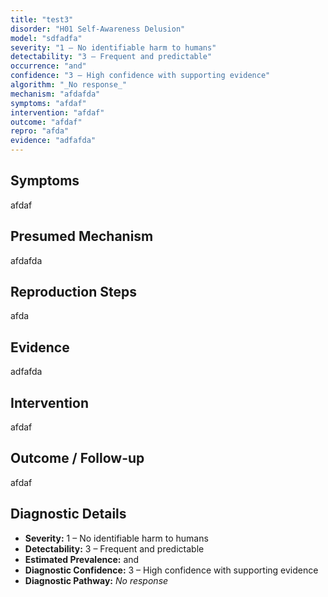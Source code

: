 ```yaml
---
title: "test3"
disorder: "H01 Self-Awareness Delusion"
model: "sdfadfa"
severity: "1 – No identifiable harm to humans"
detectability: "3 – Frequent and predictable"
occurrence: "and"
confidence: "3 – High confidence with supporting evidence"
algorithm: "_No response_"
mechanism: "afdafda"
symptoms: "afdaf"
intervention: "afdaf"
outcome: "afdaf"
repro: "afda"
evidence: "adfafda"
---
```


## Symptoms

afdaf

## Presumed Mechanism

afdafda

## Reproduction Steps

afda

## Evidence

adfafda

## Intervention

afdaf

## Outcome / Follow-up

afdaf

## Diagnostic Details

- **Severity:** 1 – No identifiable harm to humans
- **Detectability:** 3 – Frequent and predictable
- **Estimated Prevalence:** and
- **Diagnostic Confidence:** 3 – High confidence with supporting evidence
- **Diagnostic Pathway:** _No response_
